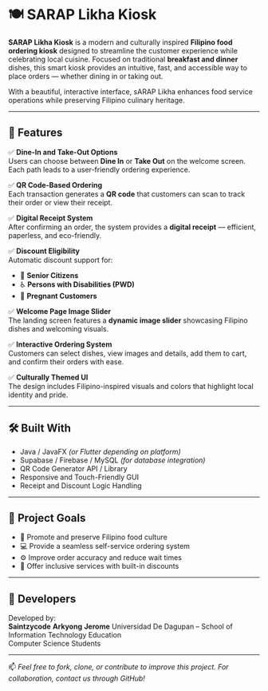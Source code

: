 # 🍽️ SARAP Likha Kiosk

**SARAP Likha Kiosk** is a modern and culturally inspired **Filipino food ordering kiosk** designed to streamline the customer experience while celebrating local cuisine. Focused on traditional **breakfast and dinner** dishes, this smart kiosk provides an intuitive, fast, and accessible way to place orders — whether dining in or taking out.

With a beautiful, interactive interface, sARAP Likha enhances food service operations while preserving Filipino culinary heritage.

---

## 📌 Features

✅ **Dine-In and Take-Out Options**  
Users can choose between **Dine In** or **Take Out** on the welcome screen. Each path leads to a user-friendly ordering experience.

✅ **QR Code-Based Ordering**  
Each transaction generates a **QR code** that customers can scan to track their order or view their receipt.

✅ **Digital Receipt System**  
After confirming an order, the system provides a **digital receipt** — efficient, paperless, and eco-friendly.

✅ **Discount Eligibility**  
Automatic discount support for:
- 🧓 **Senior Citizens**
- ♿ **Persons with Disabilities (PWD)**
- 🤰 **Pregnant Customers**

✅ **Welcome Page Image Slider**  
The landing screen features a **dynamic image slider** showcasing Filipino dishes and welcoming visuals.

✅ **Interactive Ordering System**  
Customers can select dishes, view images and details, add them to cart, and confirm their orders with ease.

✅ **Culturally Themed UI**  
The design includes Filipino-inspired visuals and colors that highlight local identity and pride.

---

## 🛠️ Built With

- Java / JavaFX *(or Flutter depending on platform)*
- Supabase / Firebase / MySQL *(for database integration)*
- QR Code Generator API / Library
- Responsive and Touch-Friendly GUI
- Receipt and Discount Logic Handling

---

## 🎯 Project Goals

- 🥘 Promote and preserve Filipino food culture  
- 💻 Provide a seamless self-service ordering system  
- ⚙️ Improve order accuracy and reduce wait times  
- 🤝 Offer inclusive services with built-in discounts  

---

## 👥 Developers

Developed by:  
**Saintzycode**
**Arkyong**
**Jerome**
Universidad De Dagupan – School of Information Technology Education  
Computer Science Students  

---

📫 *Feel free to fork, clone, or contribute to improve this project. For collaboration, contact us through GitHub!*

